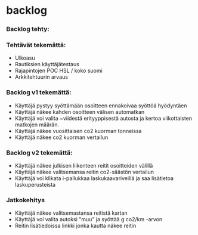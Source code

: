 # backlog


### Backlog tehty:

 
### Tehtävät tekemättä:
* Ulkoasu
* Rautiksien käyttäjätestaus
* Rajapintojen POC HSL / koko suomi
* Arkkitehtuurin arvaus


### Backlog v1 tekemättä:
* Käyttäjä pystyy syöttämään osoitteen ennakoivaa syöttöä hyödyntäen
* Käyttäjä näkee kahden osoitteen välisen automatkan
* Käyttäjä voi valita ~viidestä erityyppisestä autosta ja kertoa viikottaisten matkojen määrän.
* Käyttäjä näkee vuosittaisen co2 kuorman tonneissa
* Käyttäjä näkee co2 kuorman vertailun 


### Backlog v2 tekemättä:
* Käyttäjä näkee julkisen liikenteen reitit osoitteiden välillä
* Käyttäjä näkee valitsemansa reitin co2-säästön vertailun
* Käyttäjä voi klikata i-pallukkaa laskukaavariveillä ja saa lisätietoa laskuperusteista

### Jatkokehitys
* Käyttäjä näkee valitsemastansa reitistä kartan
* Käyttäjä voi valita autoksi "muu" ja syöttää g co2/km -arvon
* Reitin lisätiedoissa linkki jonka kautta näkee reitin 
